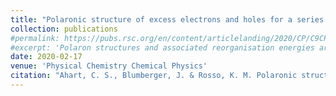 ```yaml
---
title: "Polaronic structure of excess electrons and holes for a series of bulk iron oxides"
collection: publications
#permalink: https://pubs.rsc.org/en/content/articlelanding/2020/CP/C9CP06482F
#excerpt: 'Polaron structures and associated reorganisation energies are calculated for a series of iron oxides.'
date: 2020-02-17
venue: 'Physical Chemistry Chemical Physics'
citation: "Ahart, C. S., Blumberger, J. & Rosso, K. M. Polaronic structure of excess electrons and holes for a series of bulk iron oxides. Phys. Chem. Chem. Phys. 22, 10699–10709 (2020)."
---
```

